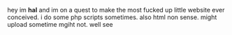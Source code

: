 hey im **hal** and im on a quest to make the most fucked up little website ever conceived.
i do some php scripts sometimes. also html non sense. might upload sometime mgiht not. well see
